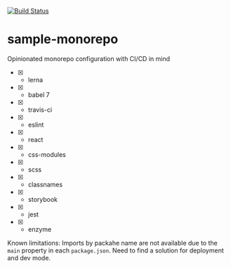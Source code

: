 [![Build Status](https://travis-ci.com/PeterShershov/sample-monorepo.svg?branch=master)](https://travis-ci.com/PeterShershov/sample-monorepo)

# sample-monorepo

Opinionated monorepo configuration with CI/CD in mind

 - [x] - lerna
 - [x] - babel 7 
 - [x] - travis-ci
 - [x] - eslint
 - [x] - react
 - [x] - css-modules
 - [x] - scss
 - [x] - classnames
 - [x] - storybook
 - [x] - jest
 - [x] - enzyme

Known limitations:
Imports by packahe name are not available due to the `main` property in each `package.json`.
Need to find a solution for deployment and dev mode.
